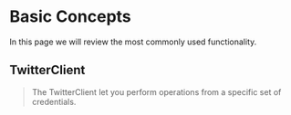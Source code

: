 # Basic Concepts

In this page we will review the most commonly used functionality.

## TwitterClient

> The TwitterClient let you perform operations from a specific set of credentials.



